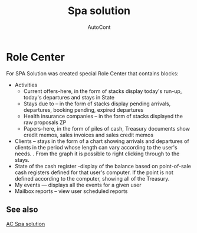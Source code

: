 ﻿---
    title: "Spa solution"
    author: AutoCont
    ms.date: 04/30/2018
    ms.topic: article
    ms.prod: dynamics-nav-2017
    ms.contentlocale: en
    ms.lasthandoff: 04/30/2018
---

# Role Center

For SPA Solution was created special Role Center that contains blocks:
-	Activities
	- 	Current offers-here, in the form of stacks display today's run-up, today's departures and stays in State
	- 	Stays due to – in the form of stacks display pending arrivals, departures, booking pending, expired departures
	- 	Health insurance companies – in the form of stacks displayed the raw proposals ZP
	- 	Papers-here, in the form of piles of cash, Treasury documents show credit memos, sales invoices and sales credit memos
-	Clients – stays in the form of a chart showing arrivals and departures of clients in the period whose length can vary according to the user's needs. . From the graph it is possible to right clicking through to the stays.
-	State of the cash register -display of the balance based on point-of-sale cash registers defined for that user's computer. If the point is not defined according to the computer, showing all of the Treasury.
-	My events — displays all the events for a given user
-	Mailbox reports – view user scheduled reports 



## <a name="see-also"></a>See also
[AC Spa solution](ac-spa-solution.md)